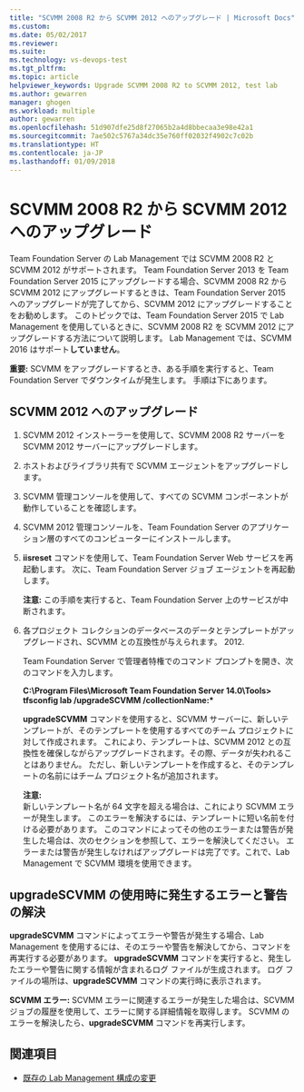 ```yaml
---
title: "SCVMM 2008 R2 から SCVMM 2012 へのアップグレード | Microsoft Docs"
ms.custom: 
ms.date: 05/02/2017
ms.reviewer: 
ms.suite: 
ms.technology: vs-devops-test
ms.tgt_pltfrm: 
ms.topic: article
helpviewer_keywords: Upgrade SCVMM 2008 R2 to SCVMM 2012, test lab
ms.author: gewarren
manager: ghogen
ms.workload: multiple
author: gewarren
ms.openlocfilehash: 51d907dfe25d8f27065b2a4d8bbecaa3e98e42a1
ms.sourcegitcommit: 7ae502c5767a34dc35e760ff02032f4902c7c02b
ms.translationtype: HT
ms.contentlocale: ja-JP
ms.lasthandoff: 01/09/2018
---
```

# <a name="upgrade-scvmm-2008-r2-to-scvmm-2012"></a>SCVMM 2008 R2 から SCVMM 2012 へのアップグレード

Team Foundation Server の Lab Management では SCVMM 2008 R2 と SCVMM 2012 がサポートされます。 Team Foundation Server 2013 を Team Foundation Server 2015 にアップグレードする場合、SCVMM 2008 R2 から SCVMM 2012 にアップグレードするときは、Team Foundation Server 2015 へのアップグレードが完了してから、SCVMM 2012 にアップグレードすることをお勧めします。 このトピックでは、Team Foundation Server 2015 で Lab Management を使用しているときに、SCVMM 2008 R2 を SCVMM 2012 にアップグレードする方法について説明します。
Lab Management では、SCVMM 2016 はサポート**していません**。 

**重要:** SCVMM をアップグレードするとき、ある手順を実行すると、Team Foundation Server でダウンタイムが発生します。 手順は下にあります。

## <a name="upgrading-to-scvmm-2012"></a>SCVMM 2012 へのアップグレード

1. SCVMM 2012 インストーラーを使用して、SCVMM 2008 R2 サーバーを SCVMM 2012 サーバーにアップグレードします。

1. ホストおよびライブラリ共有で SCVMM エージェントをアップグレードします。

1. SCVMM 管理コンソールを使用して、すべての SCVMM コンポーネントが動作していることを確認します。

1. SCVMM 2012 管理コンソールを、Team Foundation Server のアプリケーション層のすべてのコンピューターにインストールします。

1. **iisreset** コマンドを使用して、Team Foundation Server Web サービスを再起動します。 次に、Team Foundation Server ジョブ エージェントを再起動します。

   **注意:** この手順を実行すると、Team Foundation Server 上のサービスが中断されます。

1. 各プロジェクト コレクションのデータベースのデータとテンプレートがアップグレードされ、SCVMM との互換性が与えられます。 
   2012.

   Team Foundation Server で管理者特権でのコマンド プロンプトを開き、次のコマンドを入力します。

   **C:\\Program Files\\Microsoft Team Foundation Server 14.0\\Tools\> tfsconfig lab /upgradeSCVMM /collectionName:\***

   **upgradeSCVMM** コマンドを使用すると、SCVMM サーバーに、新しいテンプレートが、そのテンプレートを使用するすべてのチーム プロジェクトに対して作成されます。 これにより、テンプレートは、SCVMM 2012 との互換性を確保しながらアップグレードされます。その際、データが失われることはありません。 ただし、新しいテンプレートを作成すると、そのテンプレートの名前にはチーム プロジェクト名が追加されます。

   **注意:**  
   新しいテンプレート名が 64 文字を超える場合は、これにより SCVMM エラーが発生します。 このエラーを解決するには、テンプレートに短い名前を付ける必要があります。 このコマンドによってその他のエラーまたは警告が発生した場合は、次のセクションを参照して、エラーを解決してください。 エラーまたは警告が発生しなければアップグレードは完了です。これで、Lab Management で SCVMM 環境を使用できます。

## <a name="resolving-errors-and-warnings-when-using-the-upgradescvmm-command"></a>upgradeSCVMM の使用時に発生するエラーと警告の解決

**upgradeSCVMM** コマンドによってエラーや警告が発生する場合、Lab Management を使用するには、そのエラーや警告を解決してから、コマンドを再実行する必要があります。 **upgradeSCVMM** コマンドを実行すると、発生したエラーや警告に関する情報が含まれるログ ファイルが生成されます。 ログ ファイルの場所は、**upgradeSCVMM** コマンドの実行時に表示されます。

**SCVMM エラー:** SCVMM エラーに関連するエラーが発生した場合は、SCVMM ジョブの履歴を使用して、エラーに関する詳細情報を取得します。 SCVMM のエラーを解決したら、**upgradeSCVMM** コマンドを再実行します。

## <a name="see-also"></a>関連項目

* [既存の Lab Management 構成の変更](https://msdn.microsoft.com/library/ee704508%28v=vs.140%29.aspx)
